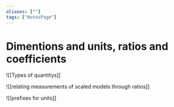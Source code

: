 ```yaml
---
aliases: [""]
tags: ["NotesPage"]
---
```


# Dimentions and units, ratios and coefficients

![[Types of quantitys]]

![[relating measurements of scaled models through ratios]]

![[prefixes for units]]